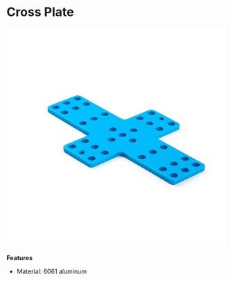 # Cross Plate

![](../../../../.gitbook/assets/0%20%2871%29.jpeg)

**Features**

* Material: 6061 aluminum

